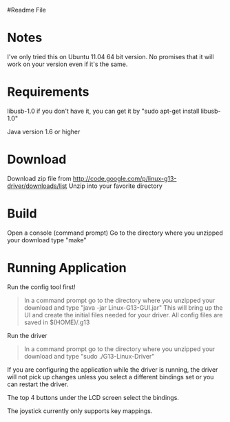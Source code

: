 #Readme File

# Notes #
I've only tried this on Ubuntu 11.04 64 bit version.  No promises that it will work
on your version even if it's the same.


# Requirements #
libusb-1.0
if you don't have it, you can get it by "sudo apt-get install libusb-1.0"

Java version 1.6 or higher

# Download #
Download zip file from http://code.google.com/p/linux-g13-driver/downloads/list
Unzip into your favorite directory

# Build #
Open a console (command prompt)
Go to the directory where you unzipped your download
type "make"


# Running Application #
Run the config tool first!
> In a command prompt go to the directory where you unzipped your download
> and type "java -jar Linux-G13-GUI.jar"
> This will bring up the UI and create the initial files needed for your driver.
> All config files are saved in $(HOME)/.g13

Run the driver
> In a command prompt go to the directory where you unzipped your download
> and type "sudo ./G13-Linux-Driver"

If you are configuring the application while the driver is running, the driver will
not pick up changes unless you select a different bindings set or you can restart
the driver.

The top 4 buttons under the LCD screen select the bindings.

The joystick currently only supports key mappings.